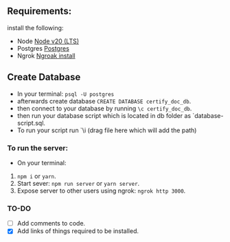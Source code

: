 ## Requirements:

install the following:
- Node [Node v20 (LTS)](https://nodejs.org/en/download/)
- Postgres [Postgres](https://www.postgresql.org/download/)
- Ngrok [Ngroak install](https://ngrok.com/docs/getting-started/)

## Create Database
- In your terminal: `psql -U postgres`
- afterwards create database `CREATE DATABASE certify_doc_db`.
- then connect to your database by running `\c certify_doc_db`.
- then run your database script which is located in db folder as `database-script.sql. 
- To run your script run `\i (drag file here which will add the path)

### To run the server:
 - On your terminal:
1.  `npm i` or `yarn`.
2. Start sever: `npm run server` or `yarn server`.
3. Expose server to other users using ngrok: `ngrok http 3000`.

### TO-DO

- [ ] Add comments to code.
- [X] Add links of things required to be installed.